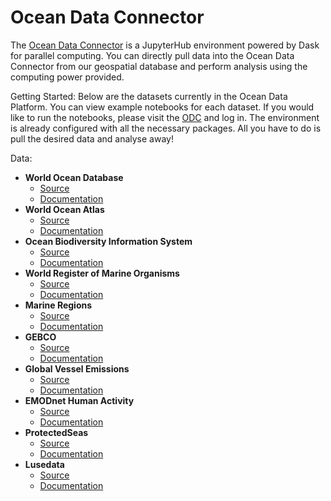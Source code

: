 # Ocean Data Connector

<!-- <img src="https://github.com/C4IROcean/OceanDataConnector/blob/master/figs/OceanDataConnectorLogoDark.png" alt="ODC Logo"/> -->


The [Ocean Data Connector](https://oceandata.earth/ocean-data-connector) is a JupyterHub environment powered by Dask for parallel computing.
You can directly pull data into the Ocean Data Connector from our geospatial database and perform analysis using the computing power provided.

Getting Started:
Below are the datasets currently in the Ocean Data Platform. You can view example notebooks for each dataset. 
If you would like to run the notebooks, please visit the [ODC](https://dask.prod.oceandata.xyz/) and log in.
The environment is already configured with all the necessary packages. All you have to do is pull the desired data and analyse away!

Data:
* **World Ocean Database**
  * [Source](https://www.ncei.noaa.gov/products/world-ocean-database)
  * [Documentation](https://github.com/C4IROcean/OceanDataConnector/blob/master/data/World%20Ocean%20Database/WorldOceanDatabase.md)
* **World Ocean Atlas**
  * [Source](https://www.ncei.noaa.gov/products/world-ocean-atlas)
  * [Documentation](https://github.com/C4IROcean/OceanDataConnector/blob/master/data/World%20Ocean%20Atlas/WorldOceanAtlas.md)
* **Ocean Biodiversity Information System**
  * [Source](https://obis.org/)
  * [Documentation](https://github.com/C4IROcean/OceanDataConnector/blob/master/data/OBIS/OBIS.md)
* **World Register of Marine Organisms**
  * [Source](https://www.marinespecies.org/)
  * [Documentation](https://github.com/C4IROcean/OceanDataConnector/blob/master/data/Worms/WoRMS.md)
* **Marine Regions**
  * [Source](https://www.marineregions.org/)
  * [Documentation](https://github.com/C4IROcean/OceanDataConnector/blob/master/data/Marine%20Regions/MarineRegions.md)
* **GEBCO**
  * [Source](https://www.gebco.net/)
  * [Documentation](https://github.com/C4IROcean/OceanDataConnector/blob/master/data/GEBCO%20Bathymetry/GEBCO%20Bathymetry.md)
* **Global Vessel Emissions**
  * [Source](https://www.c4irocean.earth/c4ir-ocean-projects/ship-emissions-tracking)
  * [Documentation](https://github.com/C4IROcean/OceanDataConnector/blob/master/data/GlobalVesselEmissions/GlobalVesselEmissons.md)
* **EMODnet Human Activity**
  * [Source](https://www.emodnet-humanactivities.eu/)
  * [Documentation](https://github.com/C4IROcean/OceanDataConnector/blob/ODC_datasource_updates/data/EMODnet_Human_Activity/EMODnet_HA.md)
* **ProtectedSeas**
  * [Source](https://www.emodnet-humanactivities.eu/)
  * [Documentation](https://github.com/C4IROcean/OceanDataConnector/blob/ODC_datasource_updates/data/EMODnet_Human_Activity/EMODnet_HA.md)
* **Lusedata**
  * [Source](https://lusedata.no/)
  * [Documentation](https://github.com/C4IROcean/OceanDataConnector/blob/notebook_update/data/lusedata/lusedata.md)



<!-- <img src="https://github.com/C4IROcean/OceanDataConnector/blob/master/figs/ODCBenefits.png" alt="ODC Benefits"/> -->

